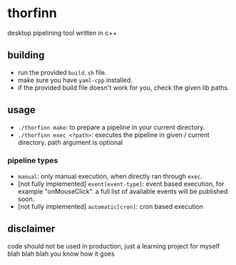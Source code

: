# thorfinn
desktop pipelining tool written in c++

## building
- run the provided `build.sh` file. 
- make sure you have `yaml-cpp` installed.
- if the provided build file doesn't work for you, check the given lib paths.

## usage
- `./thorfinn make`: to prepare a pipeline in your current directory.
- `./thorfinn exec <?path>`: executes the pipeline in given / current directory. path argument is optional

### pipeline types
- `manual`: only manual execution, when directly ran through `exec`.
- [not fully implemented] `event[event-type]`: event based execution, for example "onMouseClick". a full list of available events will be published soon.
- [not fully implemented] `automatic[cron]`: cron based execution

## disclaimer
code should not be used in production, just a learning project for myself blah blah blah you know how it goes
